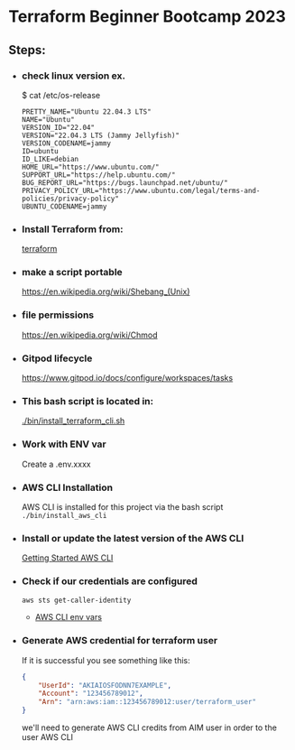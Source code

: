 # Terraform Beginner Bootcamp 2023

## Steps:

- ### check linux version ex.
    $ cat /etc/os-release
     ```
    PRETTY_NAME="Ubuntu 22.04.3 LTS"
    NAME="Ubuntu"
    VERSION_ID="22.04"
    VERSION="22.04.3 LTS (Jammy Jellyfish)"
    VERSION_CODENAME=jammy
    ID=ubuntu
    ID_LIKE=debian
    HOME_URL="https://www.ubuntu.com/"
    SUPPORT_URL="https://help.ubuntu.com/"
    BUG_REPORT_URL="https://bugs.launchpad.net/ubuntu/"
    PRIVACY_POLICY_URL="https://www.ubuntu.com/legal/terms-and-policies/privacy-policy"
    UBUNTU_CODENAME=jammy
    ```


- ### Install Terraform from: 
    [terraform](https://developer.hashicorp.com/terraform/tutorials/aws-get-started/install-cli)

- ### make a script portable
    https://en.wikipedia.org/wiki/Shebang_(Unix)

- ### file permissions
    https://en.wikipedia.org/wiki/Chmod

- ### Gitpod lifecycle
    https://www.gitpod.io/docs/configure/workspaces/tasks

- ### This bash script is located in: 
    [ ./bin/install_terraform_cli.sh ](./bin/install_terraform_cli.sh)

- ### Work with ENV var
    Create a .env.xxxx 

- ### AWS CLI Installation
    AWS CLI is installed for this project via the bash script `./bin/install_aws_cli`

- ### Install or update the latest version of the AWS CLI
    [Getting Started AWS CLI](https://docs.aws.amazon.com/cli/latest/userguide/getting-started-install.html)

- ### Check if our credentials are configured
    ```sh
    aws sts get-caller-identity
    ```

   * [AWS CLI env vars](https://docs.aws.amazon.com/cli/latest/userguide/cli-configure-envvars.html)

- ### Generate AWS credential for terraform user
    If it is successful you see something like this:
    ```json
    {
        "UserId": "AKIAIOSFODNN7EXAMPLE",
        "Account": "123456789012",
        "Arn": "arn:aws:iam::123456789012:user/terraform_user"
    }
    ```
    we'll need to generate AWS CLI credits from AIM user in order to the user AWS CLI 